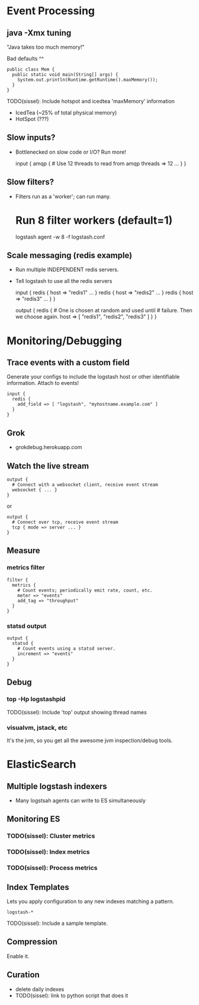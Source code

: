 
# Event Processing

## java -Xmx tuning

"Java takes too much memory!"

Bad defaults ^^

    public class Mem {
      public static void main(String[] args) {
        System.out.println(Runtime.getRuntime().maxMemory());
      }
    }

TODO(sissel): Include hotspot and icedtea 'maxMemory' information
* IcedTea (~25% of total physical memory)
* HotSpot (???)

## Slow inputs?

* Bottlenecked on slow code or I/O? Run more!

    input {
      amqp {
        # Use 12 threads to read from amqp
        threads => 12
        ...
      }
    }

## Slow filters?

* Filters run as a 'worker'; can run many.

    # Run 8 filter workers (default=1)
    logstash agent -w 8 -f logstash.conf

## Scale messaging (redis example)

* Run multiple INDEPENDENT redis servers.
* Tell logstash to use all the redis servers

    input {
      redis { host => "redis1" ... }
      redis { host => "redis2" ... }
      redis { host => "redis3" ... }
    }

    output {
      redis {
        # One is chosen at random and used until 
        # failure. Then we choose again.
        host => [ "redis1", "redis2", "redis3" ]
      }
    }

# Monitoring/Debugging

## Trace events with a custom field

Generate your configs to include the logstash host or other
identifiable information. Attach to events!

    input {
      redis {
        add_field => [ "logstash", "myhostname.example.com" ]
      }
    }

## Grok

  * grokdebug.herokuapp.com

## Watch the live stream

    output {
      # Connect with a websocket client, receive event stream
      websocket { ... }
    }

or

    output {
      # Connect over tcp, receive event stream
      tcp { mode => server ... }
    }

## Measure 

### metrics filter

    filter {
      metrics {
        # Count events; periodically emit rate, count, etc.
        meter => "events"
        add_tag => "throughput"
      }
    }

### statsd output

    output {
      statsd {
        # Count events using a statsd server.
        increment => "events"
      }
    }

## Debug

### top -Hp logstashpid

TODO(sissel): Include 'top' output showing thread names

### visualvm, jstack, etc

It's the jvm, so you get all the awesome jvm inspection/debug tools.

# ElasticSearch

## Multiple logstash indexers

* Many logstsah agents can write to ES simultaneously

## Monitoring ES

### TODO(sissel): Cluster metrics
### TODO(sissel): Index metrics
### TODO(sissel): Process metrics

## Index Templates

Lets you apply configuration to any new indexes matching a pattern.

    logstash-*

TODO(sissel): Include a sample template.

## Compression

Enable it.

## Curation

* delete daily indexes
* TODO(sissel): link to python script that does it


